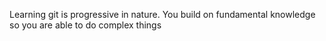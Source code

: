 Learning git is progressive in nature. You build on fundamental knowledge so you are able to do complex things
